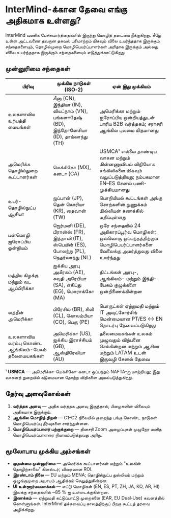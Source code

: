 # InterMind-க்கான தேவை எங்கு அதிகமாக உள்ளது?

InterMind வணிக பேச்சுவார்த்தைகளில் இருந்து மொழித் தடையை நீக்குகிறது.
கீழே உள்ள அட்டவணை தவறான தகவல் பரிமாற்றம் மிகவும் விலை உயர்ந்ததாக இருக்கும் சந்தைகளையும், தொழில்முறை மொழிபெயர்ப்பாளர்கள் அரிதாக இருக்கும் அல்லது விலை உயர்ந்ததாக இருக்கும் சந்தைகளையும் எடுத்துக்காட்டுகிறது.

## முன்னுரிமை சந்தைகள்

| பிரிவு                                | முக்கிய நாடுகள் (ISO‑2)                                                               | ஏன் இது முக்கியம்                                                                                                  |
| -------------------------------------- | ------------------------------------------------------------------------------------ | --------------------------------------------------------------------------------------------------------------- |
| உலகளாவிய உற்பத்தி மையங்கள்              | சீனா (CN), இந்தியா (IN), வியட்நாம் (VN), பங்களாதேஷ் (BD), இந்தோனேசியா (ID), தாய்லாந்து (TH) | அமெரிக்கா மற்றும் ஐரோப்பிய ஒன்றியத்துடன் பாரிய B2B வர்த்தகம்; சராசரி ஆங்கில புலமை மிதமானது                                     |
| அமெரிக்க தொழில்துறை கூட்டாளர்கள்                 | மெக்சிகோ (MX), கனடா (CA)                                                             | USMCA¹ எல்லை தாண்டிய வாகன மற்றும் மின்னணுவியல் விநியோக சங்கிலிகளை மிகவும் வலுப்படுத்தியது; நம்பகமான EN–ES சேனல் பணி-முக்கியமானது |
| உயர்-தொழில்நுட்ப ஆசியா                         | ஜப்பான் (JP), தென் கொரியா (KR), தைவான் (TW)                                            | பொறியியல் கூட்டங்கள் அங்கு சொற்களின் நுணுக்கம் மில்லியன் கணக்கில் மதிப்புள்ளது                                              |
| பன்மொழி ஐரோப்பிய ஒன்றியம்                        | ஜெர்மனி (DE), பிரான்ஸ் (FR), இத்தாலி (IT), ஸ்பெயின் (ES), போலந்து (PL), நெதர்லாந்து (NL)     | ஒரே சந்தையில் 24 அதிகாரப்பூர்வ மொழிகள்; ஒவ்வொரு ஒப்பந்தத்திற்கும் மொழிபெயர்ப்பாளர்களை வேலைக்கு அமர்த்துவது விலை உயர்ந்தது                      |
| மத்திய கிழக்கு மற்றும் வட ஆப்பிரிக்கா             | ஐக்கிய அரபு அமீரகம் (AE), சவுதி அரேபியா (SA), எகிப்து (EG), மொராக்கோ (MA)                                | திட்டங்கள் அரபு-, ஆங்கிலம்- மற்றும் இந்தி-பேசும் குழுக்களை ஒன்றிணைக்கின்றன                                              |
| லத்தீன் அமெரிக்கா                          | பிரேசில் (BR), சிலி (CL), கொலம்பியா (CO), பெரு (PE)                                    | பொருட்கள் ஏற்றுமதி மற்றும் IT அவுட்சோர்சிங் மென்மையான PT/ES ↔ EN தொடர்பு தேவைப்படுகிறது                                   |
| உலகளாவிய வரம்பு கொண்ட ஆங்கிலம்-பேசும் தலைமையகங்கள் | அமெரிக்கா (US), ஐக்கிய இராச்சியம் (GB), ஆஸ்திரேலியா (AU)                              | தலைமையகங்கள் உலகம் முழுவதும் விற்பனை செய்கின்றன மற்றும் ஆசியா மற்றும் LATAM உடன் இருவழி சேனல் தேவை                                      |

¹ **USMCA** — அமெரிக்கா–மெக்சிகோ–கனடா ஒப்பந்தம் NAFTA-ஐ மாற்றியது; இது வாகனத் துறையில் கடுமையான தோற்ற விதிகளை அமல்படுத்துகிறது.

## தேர்வு அளவுகோல்கள்

1. **வர்த்தக அளவு** — அதிக வர்த்தக அளவு இருந்தால், பிழைகளின் விலையும் அதிகமாக இருக்கும்.
2. **ஆங்கில மொழித் திறன்** — C1–C2 நிலையில் குறைந்த பங்கு கொண்ட நாடுகள் மொழிபெயர்ப்பு தீர்வுகளை சார்ந்துள்ளன.
3. **மொழிபெயர்ப்பாளர் பற்றாக்குறை** — தினசரி Zoom அழைப்புகள் முழுநேர மனித மொழிபெயர்ப்பாளரை நியாயப்படுத்துவது அரிது.

## மூலோபாய முக்கிய அம்சங்கள்

- **முதன்மை முன்னுரிமை** — அமெரிக்க கூட்டாளர்கள் மற்றும் "உலகின் தொழிற்சாலை" கிளஸ்டர்; விரைவான ROI.
- **இரண்டாம் நிலை** — EU மற்றும் MENA; தொழில்நுட்ப துல்லியம் மற்றும் ஒழுங்குமுறை அபாயம் ஆதிக்கம் செலுத்துகின்றன.
- **UI உள்ளூர்மயமாக்கல்** — எட்டு மொழிகள் (EN, ES, PT, ZH, JA, KO, AR, HI) இலக்கு சந்தைகளில் \~85 % ஐ உள்ளடக்குகின்றன.
- **இணக்கம்** — ஏற்றுமதி கட்டுப்பாட்டு முறைகளை (EAR, EU Dual‑Use) கவனத்தில் கொள்ளுங்கள். InterMind தக்கவைப்பு காலத்திற்குப் பிறகு கூட்டத் தரவை அழிக்கிறது.